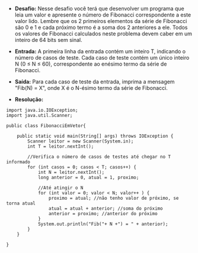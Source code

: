* **Desafio:** Nesse desafio você terá que desenvolver um programa que leia um valor e apresente o número de Fibonacci correspondente a este valor lido. Lembre que os 2 primeiros elementos da série de Fibonacci são 0 e 1 e cada próximo termo é a soma dos 2 anteriores a ele. Todos os valores de Fibonacci calculados neste problema devem caber em um inteiro de 64 bits sem sinal.  

* **Entrada:** A primeira linha da entrada contém um inteiro T, indicando o número de casos de teste. Cada caso de teste contém um único inteiro N (0 ≤ N ≤ 60), correspondente ao enésimo termo da série de Fibonacci.

* **Saída:** Para cada caso de teste da entrada, imprima a mensagem "Fib(N) = X", onde X é o N-ésimo termo da série de Fibonacci.

* **Resolução:**
```
import java.io.IOException;
import java.util.Scanner;

public class FibonacciEmVetor{
    
    public static void main(String[] args) throws IOException {
        Scanner leitor = new Scanner(System.in);
        int T = leitor.nextInt();
        
        //Verifica o número de casos de testes até chegar no T informado
        for (int casos = 0; casos < T; casos++) {
            int N = leitor.nextInt(); 
            long anterior = 0, atual = 1, proximo;
            
            //Até atingir o N
            for (int valor = 0; valor < N; valor++ ) {
                proximo = atual; //não tenho valor de próximo, se torna atual
                atual = atual + anterior; //soma do próximo
                anterior = proximo; //anterior do próximo
            }
            System.out.println("Fib("+ N +") = " + anterior);
        }
    }
    
}
```